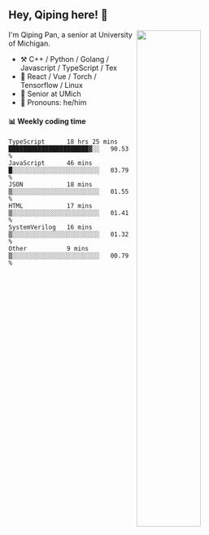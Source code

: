 

## Hey, Qiping here! :wave:

[<img align="right" width="50%" src="https://github-readme-stats.vercel.app/api?username=ppppqp&theme=dark&show_icons=true">](https://metrics.lecoq.io/ppppqp?template=classic)


I'm Qiping Pan, a senior at University of Michigan.

-   :hammer_and_pick: C++ / Python / Golang / Javascript / TypeScript / Tex
-   :pencil: React / Vue / Torch / Tensorflow / Linux 
-   :seedling: Senior at UMich
-   :man: Pronouns: he/him



#### :bar_chart: Weekly coding time

<!--START_SECTION:waka-->

```text
TypeScript      18 hrs 25 mins  ██████████████████████▓░░   90.53 %
JavaScript      46 mins         █░░░░░░░░░░░░░░░░░░░░░░░░   03.79 %
JSON            18 mins         ▒░░░░░░░░░░░░░░░░░░░░░░░░   01.55 %
HTML            17 mins         ▒░░░░░░░░░░░░░░░░░░░░░░░░   01.41 %
SystemVerilog   16 mins         ▒░░░░░░░░░░░░░░░░░░░░░░░░   01.32 %
Other           9 mins          ▒░░░░░░░░░░░░░░░░░░░░░░░░   00.79 %
```

<!--END_SECTION:waka-->
